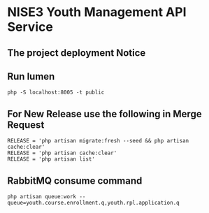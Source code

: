 # NISE3 Youth Management API Service
 
## The project deployment Notice

## Run lumen
```shell
php -S localhost:8005 -t public
```
## For New Release use the following in Merge Request
```shell
RELEASE = 'php artisan migrate:fresh --seed && php artisan cache:clear'
RELEASE = 'php artisan cache:clear'
RELEASE = 'php artisan list'
```


## RabbitMQ consume command
```shell
php artisan queue:work --queue=youth.course.enrollment.q,youth.rpl.application.q
```

